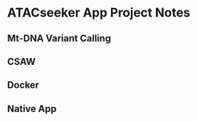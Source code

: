 # ATACseeker App Project Notes # 

## Mt-DNA Variant Calling ##

## CSAW ##

## Docker ##

## Native App ##
